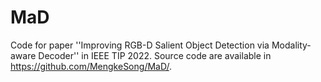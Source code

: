 # MaD
Code for paper ''Improving RGB-D Salient Object Detection via Modality-aware Decoder'' in IEEE TIP 2022. 
Source code are available in https://github.com/MengkeSong/MaD/.
